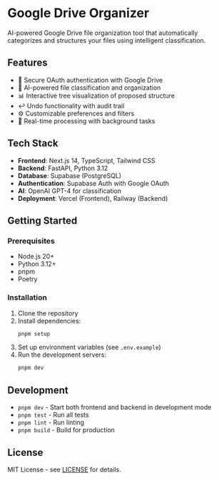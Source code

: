 # Google Drive Organizer

AI-powered Google Drive file organization tool that automatically categorizes and structures your files using intelligent classification.

## Features

- 🔐 Secure OAuth authentication with Google Drive
- 🤖 AI-powered file classification and organization
- 📊 Interactive tree visualization of proposed structure
- ↩️ Undo functionality with audit trail
- ⚙️ Customizable preferences and filters
- 🚀 Real-time processing with background tasks

## Tech Stack

- **Frontend**: Next.js 14, TypeScript, Tailwind CSS
- **Backend**: FastAPI, Python 3.12
- **Database**: Supabase (PostgreSQL)
- **Authentication**: Supabase Auth with Google OAuth
- **AI**: OpenAI GPT-4 for classification
- **Deployment**: Vercel (Frontend), Railway (Backend)

## Getting Started

### Prerequisites

- Node.js 20+
- Python 3.12+
- pnpm
- Poetry

### Installation

1. Clone the repository
2. Install dependencies:
   ```bash
   pnpm setup
   ```
3. Set up environment variables (see `.env.example`)
4. Run the development servers:
   ```bash
   pnpm dev
   ```

## Development

- `pnpm dev` - Start both frontend and backend in development mode
- `pnpm test` - Run all tests
- `pnpm lint` - Run linting
- `pnpm build` - Build for production

## License

MIT License - see [LICENSE](LICENSE) for details. 